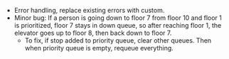 - Error handling, replace existing errors with custom.
- Minor bug: If a person is going down to floor 7 from floor 10 and floor 1 is prioritized, floor 7 stays in down queue, so after reaching floor 1, the elevator goes up to floor 8, then back down to floor 7.
    - To fix, if stop added to priority queue, clear other queues. Then when priority queue is empty, requeue everything.
